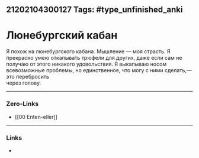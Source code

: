 21202104300127
Tags: #type_unfinished_anki 
---
# Люнебургский кабан

Я похож на люнебургского кабана. Мышление — моя страсть. Я  прекрасно умею откапывать трюфели для других, даже если сам не получаю от этого никакого удовольствия. Я выкапываю носом всевозможные проблемы, но единственное, что могу с ними сделать,— это перебросить <br>через голову. 

---
### Zero-Links
- [[00 Enten-eller]]
---
### Links
-